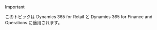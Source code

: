 > [!IMPORTANT]
> このトピックは Dynamics 365 for Retail と Dynamics 365 for Finance and Operations に適用されます。
